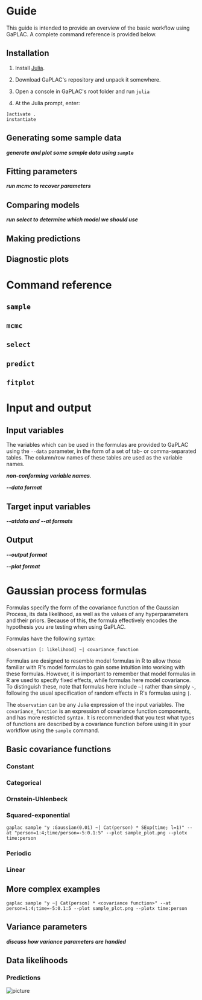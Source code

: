 
# Guide

This guide is intended to provide an overview of the basic workflow using GaPLAC. A complete command reference is provided below.

## Installation

1. Install [Julia](https://julialang.org/).

2. Download GaPLAC's repository and unpack it somewhere.

3. Open a console in GaPLAC's root folder and run `julia`

4. At the Julia prompt, enter:
```
]activate .
instantiate
```

## Generating some sample data

***generate and plot some sample data using `sample`***

## Fitting parameters

***run mcmc to recover parameters***

## Comparing models

***run select to determine which model we should use***

## Making predictions

## Diagnostic plots

# Command reference

## `sample`

## `mcmc`

## `select`

## `predict`

## `fitplot`

# Input and output

## Input variables

The variables which can be used in the formulas are provided to GaPLAC using the `--data` parameter, in the form of a set of tab- or comma-separated tables. The column/row names of these tables are used as the variable names.

***non-conforming variable names***.

***--data format***

## Target input variables

***--atdata and --at formats***

## Output

***--output format***

***--plot format***

# Gaussian process formulas

Formulas specify the form of the covariance function of the Gaussian Process, its data likelihood, as well as the values of any hyperparameters and their priors. Because of this, the formula effectively encodes the hypothesis you are testing when using GaPLAC.

Formulas have the following syntax:

```
observation [: likelihood] ~| covariance_function
```

Formulas are designed to resemble model formulas in R to allow those familiar with R's model formulas to gain some intuition into working with these formulas. However, it is important to remember that model formulas in R are used to specify fixed effects, while formulas here model covariance. To distinguish these, note that formulas here include `~|` rather than simply `~`, following the usual specification of random effects in R's formulas using `|`.

The `observation` can be any Julia expression of the input variables. The `covariance_function` is an expression of covariance function components, and has more restricted syntax. It is recommended that you test what types of functions are described by a covariance function before using it in your workflow using the `sample` command.

## Basic covariance functions

### Constant

### Categorical

### Ornstein-Uhlenbeck

### Squared-exponential

`gaplac sample "y :Gaussian(0.01) ~| Cat(person) * SExp(time; l=1)" --at "person=1:4;time/person=-5:0.1:5" --plot sample_plot.png --plotx time:person`

### Periodic

### Linear




## More complex examples

`gaplac sample "y ~| Cat(person) * <covariance function>" --at person=1:4;time=-5:0.1:5 --plot sample_plot.png --plotx time:person`


## Variance parameters

***discuss how variance parameters are handled***

## Data likelihoods

### Predictions

![picture](img/abc.png)

